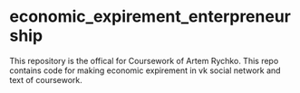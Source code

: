 # economic_expirement_enterpreneurship
This repository is the offical for Coursework of Artem Rychko. This repo contains code for making economic expirement in vk social network and text of coursework.
